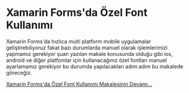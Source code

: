 # Xamarin Forms'da Özel Font Kullanımı

Xamarin Forms'da hızlıca multi platform mobile uygulamalar geliştirebiliyoruz fakat bazı durumlarda manuel olarak işlemlerimizi yapmamız gerekiyor şuan yazılan makale konusunda olduğu gibi ios, android ve diğer platfomlar için kullanacağınız özel fontları manuel ayarlamamız gerekiyor bu durumda yapılacakları adım adım bu makalede göreceğiz.

[Xamarin Forms'da Özel Font Kullanımı Makalesinin Devamı...](https://github.com/muratoner/Xamarin.Forms/tree/master/MHG.Sample.CustomFont)
